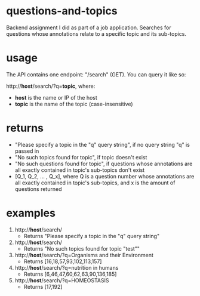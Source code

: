 # questions-and-topics
Backend assignment I did as part of a job application. Searches for questions whose annotations relate to a specific topic and its sub-topics.

# usage
The API contains one endpoint: "/search" (GET). You can query it like so:

http://**host**/search/?q=**topic**, where:
- **host** is the name or IP of the host
- **topic** is the name of the topic (case-insensitive)
    
# returns
- "Please specify a topic in the "q" query string", if no query string "q" is passed in
- "No such topics found for topic", if topic doesn't exist
- "No such questions found for topic", if questions whose annotations are all exactly contained in topic's sub-topics don't exist
- [Q_1, Q_2, ... , Q_x], where Q is a question number whose annotations are all exactly contained in topic's sub-topics, and x is the amount of questions returned

# examples
1. http://**host**/search/
    - Returns "Please specify a topic in the "q" query string"
2. http://**host**/search/
    - Returns "No such topics found for topic "test""
3. http://**host**/search/?q=Organisms and their Environment
    - Returns [16,18,57,93,102,113,157]
4. http://**host**/search/?q=nutrition in humans
    - Returns [6,46,47,60,62,63,90,136,185]
5. http://**host**/search/?q=HOMEOSTASIS
    - Returns [17,192]
